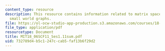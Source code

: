 ```yaml
---
content_type: resource
description: This resource contains information related to matrix spaces; rank 1;
  small world graphs.
file: https://ol-ocw-studio-app-production.s3.amazonaws.com/courses/18-06sc-linear-algebra-fall-2011/732789d4b5c1247ccab5faf13b6f29d2_MIT18_06SCF11_Ses1.11sum.pdf
file_type: application/pdf
resourcetype: Document
title: MIT18_06SCF11_Ses1.11sum.pdf
uid: 732789d4-b5c1-247c-cab5-faf13b6f29d2
---
```

